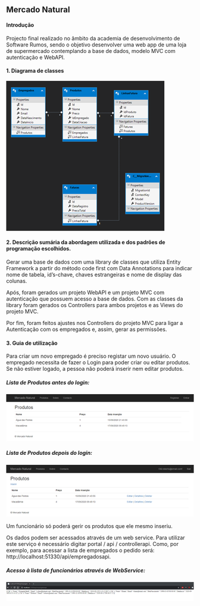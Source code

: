 ## Mercado Natural


#### Introdução

Projecto final realizado no âmbito da academia de desenvolvimento de Software Rumos, sendo o objetivo desenvolver uma web app de uma loja de supermercado contemplando a base de dados, modelo MVC com autenticação e WebAPI.

#### 1. Diagrama de classes

![Diagrama de classes](diagrama.png?raw=true "Diagrama de classes")

#### 2.	Descrição sumária da abordagem utilizada e dos padrões de programação escolhidos.

Gerar uma base de dados com uma library de classes que utiliza Entity Framework a partir do método code first com Data Annotations para indicar nome de tabela, id’s-chave, chaves estrangeiras e nome de display das colunas. 

Após, foram gerados um projeto WebAPI e um projeto MVC com autenticação que possuem acesso a base de dados. Com as classes da library foram gerados os Controllers para ambos projetos e as Views do projeto MVC. 

Por fim, foram feitos ajustes nos Controllers do projeto MVC para ligar a Autenticação com os empregados e, assim, gerar as permissões.

#### 3.	Guia de utilização 

Para criar um novo empregado é preciso registar um novo usuário. O empregado necessita de fazer o Login para poder criar ou editar produtos. Se não estiver logado, a pessoa não poderá inserir nem editar produtos.


##### Lista de Produtos antes do login:
![Lista de Produtos sem Login](produtos_sem_login.png?raw=true "Lista de Produtos sem Login")

##### Lista de Produtos depois do login:
![Lista de Produtos com Login](produtos_com_login.png?raw=true "Lista de Produtos com Login")

Um funcionário só poderá gerir os produtos que ele mesmo inseriu.  

Os dados podem ser acessados através de um web service. Para utilizar este serviço é necessário digitar portal / api / controllerapi. Como, por exemplo, para acessar a lista de empregados o pedido será: http://localhost:51330/api/empregadosapi.

##### Acesso à lista de funcionários através de WebService:

![Lista de funcionários através de WebService](webservice.png?raw=true "Lista de funcionários através de WebService")